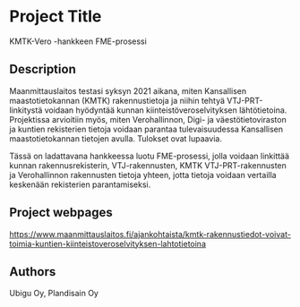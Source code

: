 # Project Title

KMTK-Vero -hankkeen FME-prosessi

## Description

Maanmittauslaitos testasi syksyn 2021 aikana, miten Kansallisen maastotietokannan (KMTK) rakennustietoja ja niihin tehtyä VTJ-PRT-linkitystä voidaan hyödyntää kunnan kiinteistöveroselvityksen lähtötietoina. Projektissa arvioitiin myös, miten Verohallinnon, Digi- ja väestötietoviraston ja kuntien rekisterien tietoja voidaan parantaa tulevaisuudessa Kansallisen maastotietokannan tietojen avulla. Tulokset ovat lupaavia.

Tässä on ladattavana hankkeessa luotu FME-prosessi, jolla voidaan linkittää kunnan rakennusrekisterin, VTJ-rakennusten, KMTK VTJ-PRT-rakennusten ja Verohallinnon rakennusten tietoja yhteen, jotta tietoja voidaan vertailla keskenään rekisterien parantamiseksi.

## Project webpages
https://www.maanmittauslaitos.fi/ajankohtaista/kmtk-rakennustiedot-voivat-toimia-kuntien-kiinteistoveroselvityksen-lahtotietoina

## Authors
Ubigu Oy, Plandisain Oy